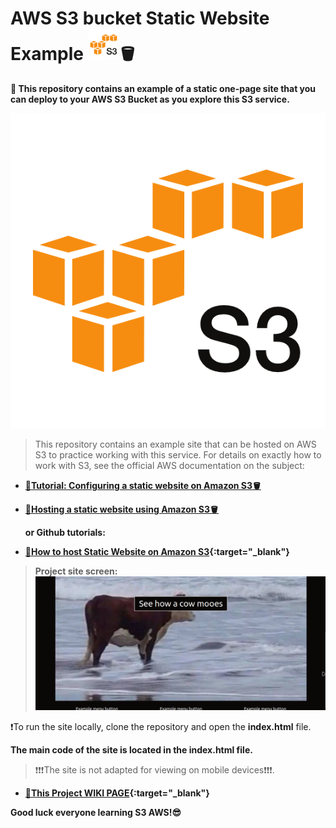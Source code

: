# AWS S3 bucket Static Website Example <img src="s3screen.png"  style="width: 50px; height: 50px;">🪣
**🤖 This repository contains an example of a static one-page site that you can deploy to your AWS S3 Bucket as you explore this S3 service.**

![S3 bucket](s3screen.png)


>This repository contains an example site that can be hosted on AWS S3 to practice working with this service. For details on exactly how to work with S3, see the official AWS documentation on the subject:

* **<a href="https://docs.aws.amazon.com/AmazonS3/latest/userguide/HostingWebsiteOnS3Setup.html" target="_blank">🔴Tutorial: Configuring a static website on Amazon S3🪣</a>**
* **<a href="https://docs.aws.amazon.com/AmazonS3/latest/userguide/WebsiteHosting.html" target="_blank">🔴Hosting a static website using Amazon S3🪣</a>**

  **or  Github tutorials:**

* **[🔴How to host Static Website on Amazon S3](https://github.com/sami-dev/aws-s3-static-website-sample){:target="_blank"}**



> **Project site screen:**
![examplesitescreen](examplesitescreen.png)


❗To run the site locally, clone the repository and open the **index.html** file.


**The main code of the site is located in the index.html file.**

>❗❗❗The site is not adapted for viewing on mobile devices❗❗❗.



* **[🔴This Project  WIKI PAGE](wiki.md){:target="_blank"}**



 **Good luck everyone learning S3 AWS!😎**



